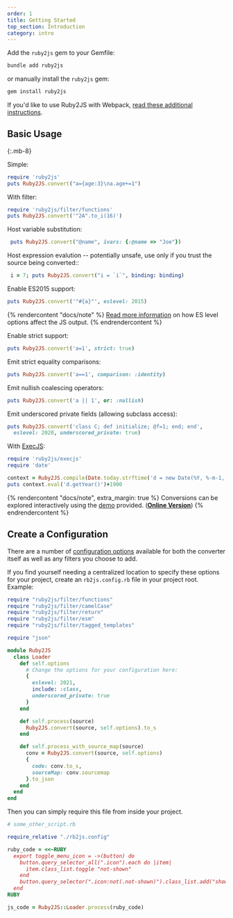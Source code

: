 ```yaml
---
order: 1
title: Getting Started
top_section: Introduction
category: intro
---
```


Add the `ruby2js` gem to your Gemfile:

```sh
bundle add ruby2js
```

or manually install the `ruby2js` gem:

```sh
gem install ruby2js
```

If you'd like to use Ruby2JS with Webpack, [read these additional instructions](/docs/webpack).

## Basic Usage
{:.mb-8}

Simple:

```ruby
require 'ruby2js'
puts Ruby2JS.convert("a={age:3}\na.age+=1")
```

With filter:

```ruby
require 'ruby2js/filter/functions'
puts Ruby2JS.convert('"2A".to_i(16)')
```

Host variable substitution:

```ruby
 puts Ruby2JS.convert("@name", ivars: {:@name => "Joe"})
```

Host expression evalution -- potentially unsafe, use only if you trust
the source being converted::
```ruby
 i = 7; puts Ruby2JS.convert("i = `i`", binding: binding)
```

Enable ES2015 support:

```ruby
puts Ruby2JS.convert('"#{a}"', eslevel: 2015)
```

{% rendercontent "docs/note" %}
[Read more information](/docs/eslevels) on how ES level options affect the JS output.
{% endrendercontent %}

Enable strict support:

```ruby
puts Ruby2JS.convert('a=1', strict: true)
```

Emit strict equality comparisons:

```ruby
puts Ruby2JS.convert('a==1', comparison: :identity)
```

Emit nullish coalescing operators:

```ruby
puts Ruby2JS.convert('a || 1', or: :nullish)
```

Emit underscored private fields (allowing subclass access):

```ruby
puts Ruby2JS.convert('class C; def initialize; @f=1; end; end',
  eslevel: 2020, underscored_private: true)
```

With [ExecJS](https://github.com/sstephenson/execjs):
```ruby
require 'ruby2js/execjs'
require 'date'

context = Ruby2JS.compile(Date.today.strftime('d = new Date(%Y, %-m-1, %-d)'))
puts context.eval('d.getYear()')+1900
```

{% rendercontent "docs/note", extra_margin: true %}
Conversions can be explored interactively using the
[demo](/docs/running-the-demo) provided. (**[Online Version](https://whimsy.apache.org/ruby2js)**)
{% endrendercontent %}

## Create a Configuration

There are a number of [configuration options](/docs/options) available for both the converter itself as well as any filters you choose to add.

If you find yourself needing a centralized location to specify these options for your project, create an `rb2js.config.rb` file in your project root. Example:

```ruby
require "ruby2js/filter/functions"
require "ruby2js/filter/camelCase"
require "ruby2js/filter/return"
require "ruby2js/filter/esm"
require "ruby2js/filter/tagged_templates"

require "json"

module Ruby2JS
  class Loader
    def self.options
      # Change the options for your configuration here:
      {
        eslevel: 2021,
        include: :class,
        underscored_private: true
      }
    end

    def self.process(source)
      Ruby2JS.convert(source, self.options).to_s
    end

    def self.process_with_source_map(source)
      conv = Ruby2JS.convert(source, self.options)
      {
        code: conv.to_s,
        sourceMap: conv.sourcemap
      }.to_json
    end
  end
end
```

Then you can simply require this file from inside your project.

```ruby
# some_other_script.rb

require_relative "./rb2js.config"

ruby_code = <<~RUBY
  export toggle_menu_icon = ->(button) do
    button.query_selector_all(".icon").each do |item|
      item.class_list.toggle "not-shown"
    end
    button.query_selector(".icon:not(.not-shown)").class_list.add("shown")
  end
RUBY

js_code = Ruby2JS::Loader.process(ruby_code)
```
